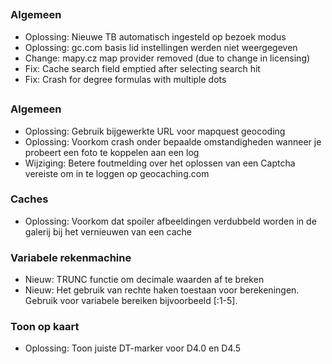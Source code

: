 ##

### Algemeen
- Oplossing: Nieuwe TB automatisch ingesteld op bezoek modus
- Oplossing: gc.com basis lid instellingen werden niet weergegeven
- Change: mapy.cz map provider removed (due to change in licensing)
- Fix: Cache search field emptied after selecting search hit
- Fix: Crash for degree formulas with multiple dots

##

### Algemeen
- Oplossing: Gebruik bijgewerkte URL voor mapquest geocoding
- Oplossing: Voorkom crash onder bepaalde omstandigheden wanneer je probeert een foto te koppelen aan een log
- Wijziging: Betere foutmelding over het oplossen van een Captcha vereiste om in te loggen op geocaching.com

### Caches
- Oplossing: Voorkom dat spoiler afbeeldingen verdubbeld worden in de galerij bij het vernieuwen van een cache

### Variabele rekenmachine
- Nieuw: TRUNC functie om decimale waarden af te breken
- Nieuw: Het gebruik van rechte haken toestaan voor berekeningen. Gebruik voor variabele bereiken bijvoorbeeld \[:1-5\].

### Toon op kaart
- Oplossing: Toon juiste DT-marker voor D4.0 en D4.5
